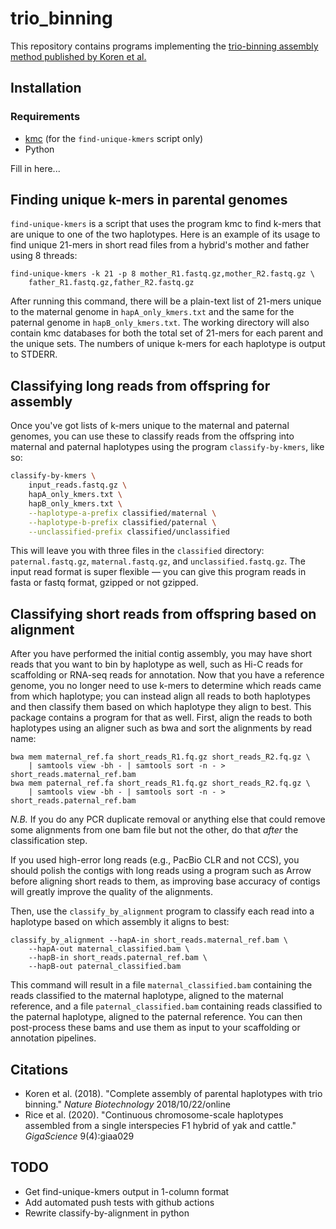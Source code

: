 # trio\_binning
This repository contains programs implementing the [trio-binning assembly method published by Koren et al.](https://www.nature.com/articles/nbt.4277)

## Installation
### Requirements
* [kmc](https://github.com/refresh-bio/KMC) (for the `find-unique-kmers` script only)
* Python

Fill in here...

## Finding unique k-mers in parental genomes
`find-unique-kmers` is a script that uses the program kmc to find k-mers that
are unique to one of the two haplotypes. Here is an example of its usage to find
unique 21-mers in short read files from a hybrid's mother and father using 8
threads:

```
find-unique-kmers -k 21 -p 8 mother_R1.fastq.gz,mother_R2.fastq.gz \
    father_R1.fastq.gz,father_R2.fastq.gz
```

After running this command, there will be a plain-text list of 21-mers unique to
the maternal genome in `hapA_only_kmers.txt` and the same for the paternal
genome in `hapB_only_kmers.txt`. The working directory will also contain kmc
databases for both the total set of 21-mers for each parent and the unique sets.
The numbers of unique k-mers for each haplotype is output to STDERR.

## Classifying long reads from offspring for assembly
Once you've got lists of k-mers unique to the maternal and paternal genomes,
you can use these to classify reads from the offspring into maternal and
paternal haplotypes using the program `classify-by-kmers`, like so:

```bash
classify-by-kmers \
    input_reads.fastq.gz \
    hapA_only_kmers.txt \
    hapB_only_kmers.txt \
    --haplotype-a-prefix classified/maternal \
    --haplotype-b-prefix classified/paternal \
    --unclassified-prefix classified/unclassified
```

This will leave you with three files in the `classified` directory:
`paternal.fastq.gz`, `maternal.fastq.gz`, and `unclassified.fastq.gz`. The
input read format is super flexible &mdash; you can give this program reads in
fasta or fastq format, gzipped or not gzipped.

## Classifying short reads from offspring based on alignment
After you have performed the initial contig assembly, you may have short reads
that you want to bin by haplotype as well, such as Hi-C reads for scaffolding
or RNA-seq reads for annotation. Now that you have a reference genome, you no
longer need to use k-mers to determine which reads came from which haplotype;
you can instead align all reads to both haplotypes and then classify them based
on which haplotype they align to best. This package contains a program for that
as well. First, align the reads to both haplotypes using an aligner such as bwa
and sort the alignments by read name:

```
bwa mem maternal_ref.fa short_reads_R1.fq.gz short_reads_R2.fq.gz \
    | samtools view -bh - | samtools sort -n - > short_reads.maternal_ref.bam
bwa mem paternal_ref.fa short_reads_R1.fq.gz short_reads_R2.fq.gz \
    | samtools view -bh - | samtools sort -n - > short_reads.paternal_ref.bam
```

*N.B.* If you do any PCR duplicate removal or anything else that could remove some
alignments from one bam file but not the other, do that _after_ the
classification step.

If you used high-error long reads (e.g., PacBio CLR and not CCS), you should
polish the contigs with long reads using a program such as Arrow before aligning short reads to
them, as improving base accuracy of contigs will greatly improve the quality of
the alignments.

Then, use the `classify_by_alignment` program to classify each read into a
haplotype based on which assembly it aligns to best:

```
classify_by_alignment --hapA-in short_reads.maternal_ref.bam \
    --hapA-out maternal_classified.bam \
    --hapB-in short_reads.paternal_ref.bam \
    --hapB-out paternal_classified.bam
```
This command will result in a file `maternal_classified.bam` containing the
reads classified to the maternal haplotype, aligned to the maternal reference,
and a file `paternal_classified.bam` containing reads classified to the
paternal haplotype, aligned to the paternal reference. You can then post-process
these bams and use them as input to your scaffolding or annotation pipelines.

## Citations
* Koren et al. (2018). "Complete assembly of parental haplotypes with trio binning." _Nature Biotechnology_ 2018/10/22/online
* Rice et al. (2020). "Continuous chromosome-scale haplotypes assembled from a single interspecies F1 hybrid of yak and cattle." _GigaScience_ 9(4):giaa029

## TODO
* Get find-unique-kmers output in 1-column format
* Add automated push tests with github actions
* Rewrite classify-by-alignment in python
